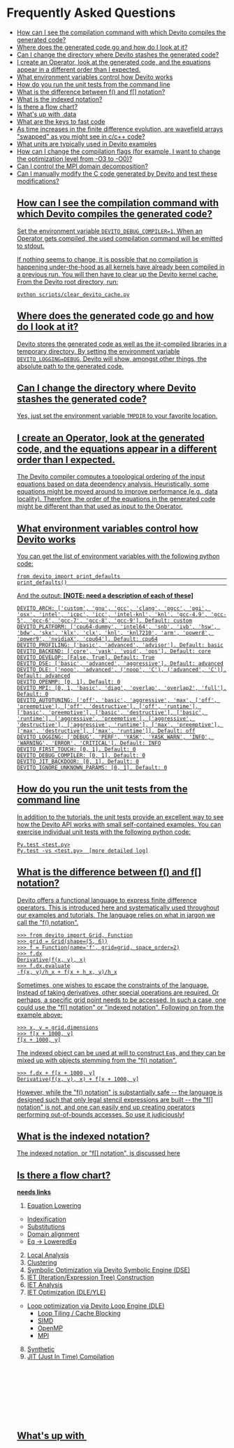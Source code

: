 # Frequently Asked Questions

- [How can I see the compilation command with which Devito compiles the generated code?](#How-can-I-see-the-compilation-command-with-which-Devito-compiles-the-generated-code?)
- [Where does the generated code go and how do I look at it?](#Where-does-the-generated-code-go-and-how-do-I-look-at-it?)
- [Can I change the directory where Devito stashes the generated code?](#Can-I-change-the-directory-where-Devito-stashes-the-generated-code?)
- [I create an Operator, look at the generated code, and the equations appear in a different order than I expected.](#I-create-an-Operator,-look-at-the-generated-code,-and-the-equations-appear-in-a-different-order-than-I-expected.)
- [What environment variables control how Devito works](#What-environment-variables-control-how-devito-works)
- [How do you run the unit tests from the command line](#How-do-you-run-the-unit-tests-from-the-command-line)
- [What is the difference between f() and f[] notation?](#What-is-the-difference-between-op()-and-op[]-notation?)
- [What is the indexed notation?](#What-is-the-indexed-notation?)
- [Is there a flow chart?](#Is-there-a-flow-chart?)
- [What's up with <object>.data](#What's-up-with-<object>.data)
- [What are the keys to fast code](#What-are-the-keys-to-fast-code)
- [As time increases in the finite difference evolution, are wavefield arrays "swapped" as you might see in c/c++ code?](#As-time-increases-in-the-finite-difference-evolution,-are-wavefield-arrays-"swapped"-like-you-might-see-in-c/c++-code?)
- [What units are typically used in Devito examples](#What-are-units-typically-used-in-devito-examples)
- [How can I change the compilation flags (for example, I want to change the optimization level from -O3 to -O0)?](#How-can-I-change-the-compilation-flags-(for-example,-I-want-to-change-the-optimization-level-from--O3-to--O0)?)
- [Can I control the MPI domain decomposition?](#Can-I-control-the-MPI-domain-decomposition?)
- [Can I manually modify the C code generated by Devito and test these modifications?](#Can-I-manually-modify-the-C-code-generated-by-Devito-and-test-these-modifications?)


## How can I see the compilation command with which Devito compiles the generated code?
Set the environment variable `DEVITO_DEBUG_COMPILER=1`. When an Operator gets compiled, the used compilation command will be emitted to stdout. 

If nothing seems to change, it is possible that no compilation is happening under-the-hood as all kernels have already been compiled in a previous run. You will then have to clear up the Devito kernel cache. From the Devito root directory, run:
```
python scripts/clear_devito_cache.py
```

## Where does the generated code go and how do I look at it?
Devito stores the generated code as well as the jit-compiled libraries in a temporary directory. By setting the environment variable `DEVITO_LOGGING=DEBUG`, Devito will show, amongst other things, the absolute path to the generated code.


## Can I change the directory where Devito stashes the generated code?

Yes, just set the environment variable `TMPDIR` to your favorite location. 


## I create an Operator, look at the generated code, and the equations appear in a different order than I expected.

The Devito compiler computes a topological ordering of the input equations based on data dependency analysis. Heuristically, some equations might be moved around to improve performance (e.g., data locality). Therefore, the order of the equations in the generated code might be different than that used as input to the Operator.


## What environment variables control how Devito works
You can get the list of environment variables with the following python code:
```
from devito import print_defaults                                                                                                                                                                               
print_defaults()                                                                                                                                                                                                
```
And the output: **[NOTE: need a description of each of these]**
```
DEVITO_ARCH: ['custom', 'gnu', 'gcc', 'clang', 'pgcc', 'pgi', 'osx', 'intel', 'icpc', 'icc', 'intel-knl', 'knl', 'gcc-4.9', 'gcc-5', 'gcc-6', 'gcc-7', 'gcc-8', 'gcc-9']. Default: custom
DEVITO_PLATFORM: ['cpu64-dummy', 'intel64', 'snb', 'ivb', 'hsw', 'bdw', 'skx', 'klx', 'clx', 'knl', 'knl7210', 'arm', 'power8', 'power9', 'nvidiaX', 'cpu64']. Default: cpu64
DEVITO_PROFILING: ['basic', 'advanced', 'advisor']. Default: basic
DEVITO_BACKEND: ['core', 'yask', 'void', 'ops']. Default: core
DEVITO_DEVELOP: [False, True]. Default: True
DEVITO_DSE: ['basic', 'advanced', 'aggressive']. Default: advanced
DEVITO_DLE: ['noop', 'advanced', ('noop', 'C'), ('advanced', 'C')]. Default: advanced
DEVITO_OPENMP: [0, 1]. Default: 0
DEVITO_MPI: [0, 1, 'basic', 'diag', 'overlap', 'overlap2', 'full']. Default: 0
DEVITO_AUTOTUNING: ['off', 'basic', 'aggressive', 'max', ['off', 'preemptive'], ['off', 'destructive'], ['off', 'runtime'], ['basic', 'preemptive'], ['basic', 'destructive'], ['basic', 'runtime'], ['aggressive', 'preemptive'], ['aggressive', 'destructive'], ['aggressive', 'runtime'], ['max', 'preemptive'], ['max', 'destructive'], ['max', 'runtime']]. Default: off
DEVITO_LOGGING: ['DEBUG', 'PERF', 'YASK', 'YASK_WARN', 'INFO', 'WARNING', 'ERROR', 'CRITICAL']. Default: INFO
DEVITO_FIRST_TOUCH: [0, 1]. Default: 0
DEVITO_DEBUG_COMPILER: [0, 1]. Default: 0
DEVITO_JIT_BACKDOOR: [0, 1]. Default: 0
DEVITO_IGNORE_UNKNOWN_PARAMS: [0, 1]. Default: 0
```

## How do you run the unit tests from the command line
In addition to the [tutorials]( https://www.devitoproject.org/devito/tutorials.html), the unit tests provide an excellent way to see how the Devito API works with small self-contained examples. You can exercise individual unit tests with the following python code:
```
Py.test <test.py>
Py.test -vs <test.py>  [more detailed log]
```

## What is the difference between f() and f[] notation?
Devito offers a functional language to express finite difference operators. This is introduced [here](https://github.com/devitocodes/devito/blob/master/examples/userapi/01_dsl.ipynb) and systematically used throughout our examples and tutorials. The language relies on what in jargon we call the "f() notation".

```
>>> from devito import Grid, Function
>>> grid = Grid(shape=(5, 6))
>>> f = Function(name='f', grid=grid, space_order=2)
>>> f.dx
Derivative(f(x, y), x)
>>> f.dx.evaluate
-f(x, y)/h_x + f(x + h_x, y)/h_x
```

Sometimes, one wishes to escape the constraints of the language. Instead of taking derivatives, other special operations are required. Or perhaps, a specific grid point needs to be accessed. In such a case, one could use the "f[] notation" or "indexed notation". Following on from the example above:

```
>>> x, y = grid.dimensions
>>> f[x + 1000, y]
f[x + 1000, y]
```

The indexed object can be used at will to construct `Eq`s, and they can be mixed up with objects stemming from the "f() notation".

```
>>> f.dx + f[x + 1000, y]
Derivative(f(x, y), x) + f[x + 1000, y]
```

However, while the "f() notation" is substantially safe -- the language is designed such that only legal stencil expressions are built -- the "f[] notation" is not, and one can easily end up creating operators performing out-of-bounds accesses. So use it judiciously!


## What is the indexed notation? 

The indexed notation, or "f[] notation", is discussed [here](#What-is-the-difference-between-f()-and-f[]-notation?)


## Is there a flow chart?
**needs links**
1. Equation Lowering
  - Indexification
  - Substitutions
  - Domain alignment
  - Eq -> LoweredEq
2. Local Analysis
3. Clustering
4. Symbolic Optimization via Devito Symbolic Engine (DSE)
5. IET (Iteration/Expression Tree) Construction
6. IET Analysis
7. IET Optimization (DLE/YLE)
  - Loop optimization via Devito Loop Engine (DLE)
    - Loop Tiling / Cache Blocking
    - SIMD
    - OpenMP
    - MPI
8. Synthetic
9. JIT (Just In Time) Compilation


## What's up with <object>.data
The `.data` property which is associated with objects such as `Constant`, `Function` and `SparseFunction` (along with their derivatives) represents the 'numerical' value of the 'data' associated with that particular object. For example, a `Constant` will have a single numerical value associated with it as shown in the following snippet
```
from devito import Constant

c = Constant(name='c')
c.data = 2.7

print(c.data)
```
```
2.7
```
Then, a `Function` defined on a `Grid` will have a data value associated with each of the grid points (as shown in the snippet below) and so forth.
```
import numpy as np
from devito import Grid, Function

grid = Grid(shape=(4, 4), extent=(1, 1))
f = Function(name='f', grid=grid)
f.data[:] = np.arange(16).reshape(grid.shape)

print(f.data)
```
```
[[ 0.  1.  2.  3.]
 [ 4.  5.  6.  7.]
 [ 8.  9. 10. 11.]
 [12. 13. 14. 15.]]
```


## What are the keys to fast code
The code generated by devito is designed to run fast on CPU, GPU and clusters thereof. Broadly outlined, some of the mechanics for generating fast code are:
* CPU
  * Loop tiling (or "cache blocking")
  * Loop fusion (to maximize data locality)
  * Loop fission (to maximize parallelism)
  * Flop-reducing transformations (CSE, cross-stencil redundancies, factorization, hoisting)
  * OpenMP threading
  * OpenMP-based SIMD
  * Alignment to promote SIMD vectorization
* GPU
  * Longer pipelines, less travel to host (do more work on the GPU before communicating data between host and GPU)
* Clusters of CPUs/GPUs
  * Computation/communication overlap with prodding of the asynchronous progress engine
  * Avoidance of unnecessary halo exchanges
  * Reshuffling of halo exchanges
  * Threaded data packing/unpacking


## As time increases in the finite difference evolution, are wavefield arrays "swapped" as you might see in c/c++ code?

In c/c++ code using two wavefield arrays for second order acoustics, you might see code like the following to “swap” the wavefield arrays at each time step:
```
    float *p_tmp = p_old;
    p_old = p_cur;
    p_cur = p_tmp;
```

Instead of swapping arrays, devito uses the modulus of a time index to map increasing temporal indices [0, 1, 2, 3, 4, 5, ...] into cyclic indices [0, 1, 2, 0, 1, 2, ...].


## What units are typically used in Devito examples

- Sampling rates: msec
- Frequency: KHz
- Velocity: km/sec


## How can I change the compilation flags (for example, I want to change the optimization level from -O3 to -O0)?

There is currently no API to achieve this straightforwardly. However, there are three workarounds:

* hacky way: change the flags explicitly in the Devito source code. In Devito v4.0, you can do that [here](https://github.com/opesci/devito/blob/v4.0/devito/compiler.py#L146)
* via env vars: use a [CustomCompiler](https://github.com/opesci/devito/blob/v4.0/devito/compiler.py#L446) -- just leave the `DEVITO_ARCH` environment variable unset or set it to `'custom'`. Then, `export CFLAGS="..."` to tell Devito to use the exported flags in place of the default ones.
* programmatically: subclass one of the compiler classes and set `self.cflags` to whatever you need. Do not forget to add the subclass to the [compiler registry](https://github.com/opesci/devito/blob/v4.0/devito/compiler.py#L472). For example, you could do

```
from devito import configuration, compiler_registry
from devito.compiler import GNUCompiler

class MyOwnCompiler(GNUCompiler):
    def __init__(self, *args, **kwargs):
        super(MyOwnCompiler, self).__init__(*args, **kwargs)
        # <manipulate self.cflags here >


# Make sure Devito is aware of this new Compiler class
compiler_registry['mycompiler'] = MyOwnCompiler
configuration.add("compiler", "custom", list(compiler_registry), callback=lambda i: compiler_registry[i]())


# Then, what remains to be done is asking Devito to use MyOwnCompiler

configuration['compiler'] = 'mycompiler'
```


## Can I control the MPI domain decomposition?

Until Devito v3.5 included, domain decomposition occurs along the fastest axis. As of later versions, domain decomposition occurs along the slowest axis, for performance reasons.  And yes, it is possible to control the domain decomposition in user code, but this is undocumented and currently there exists no clean API to do that. However, below we provide some guidelines on how one can implement this.

* Start taking a look at the `Distributor` class, which controls the domain decomposition. In Devito v3.5, you can find it [here](https://github.com/opesci/devito/blob/v3.5/devito/mpi/distributed.py#L160).
* Turn the free function `compute_dims` into a `Distributor` method.
* In your user code, inherit from `Distributor` and override `compute_dims` at will. This will impact how the domain is decomposed along each of the distributed axes. 
* Change `Grid` to accept a `Distributor`, instead of `comm` (an MPI communicator). In Devito v3.5, you can do it [here](https://github.com/opesci/devito/blob/v3.5/devito/types/grid.py#L100).
* In your user code, create a `Grid` passing in an instance of the sub-classed `Distributor`, that is you should have `grid = Grid(...., distributor=MyDistributor(...))`.


## Can I manually modify the C code generated by Devito and test these modifications?

Yes, as of Devito v3.5 it is possible to modify the generated C code and run it inside Devito. First you need to get the C file generated for a given `Operator`. Run your code in `DEBUG` mode:
```
DEVITO_LOGGING=DEBUG python your_code.py
```
The generated code path will be shown as in the excerpt below:
```
CustomCompiler: compiled `/tmp/devito-jitcache-uid1000/ed41e9373af1bc129471b7ae45e1c3740b60a856.c` [0.29 s]
```
You can now open the C file, do the modifications you like, and save them. Finally, rerun the same program but this time with the _Devito JIT backdoor_ enabled:
```
DEVITO_JIT_BACKDOOR=1 python your_code.py
```
This will force Devito to recompile and link the modified C code.
